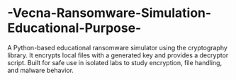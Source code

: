# -Vecna-Ransomware-Simulation-Educational-Purpose-
A Python-based educational ransomware simulator using the cryptography library. It encrypts local files with a generated key and provides a decryptor script. Built for safe use in isolated labs to study encryption, file handling, and malware behavior.
